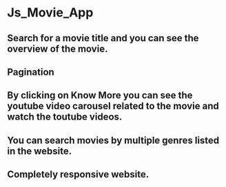 # Js_Movie_App

## Search for a movie title and you can see the overview of the movie.
## Pagination
## By clicking on Know More you can see the youtube video carousel related to the movie and watch the toutube videos.
## You can search movies by multiple genres listed in the website.
## Completely responsive website.
